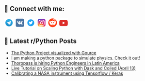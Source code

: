 ## 🔎 Connect with me:
[<img src="https://github.com/bullbesh/bullbesh/blob/main/images/Telegram.png" width="32" height="32" />](https://t.me/bullbesh)
[<img src="https://github.com/bullbesh/bullbesh/blob/main/images/VK.png" width="32" height="32" />](https://vk.com/bullbesh)
[<img src="https://github.com/bullbesh/bullbesh/blob/main/images/Twitter.png" width="32" height="32" />](https://twitter.com/bullbesh1)
[<img src="https://github.com/bullbesh/bullbesh/blob/main/images/Instagram.png" width="32" height="32" />](https://www.instagram.com/bullbesh)
[<img src="https://github.com/bullbesh/bullbesh/blob/main/images/Reddit.png" width="32" height="32" />](https://www.reddit.com/user/bullbesh)
[<img src="https://github.com/bullbesh/bullbesh/blob/main/images/YouTube.png" width="32" height="32" />](https://www.youtube.com/channel/UCtfjRs6uzgq5mfm8S06WTcg)

## 📕 Latest r/Python Posts
<!-- BLOG-POST-LIST:START -->
- [The Python Project visualized with Gource](https://www.reddit.com/r/Python/comments/12f016l/the_python_project_visualized_with_gource/)
- [I am making a python package to simulate physics. Check it out!](https://www.reddit.com/r/Python/comments/12ezk23/i_am_making_a_python_package_to_simulate_physics/)
- [Thoropass is hiring Python Engineers in Latin America](https://www.reddit.com/r/Python/comments/12ezd6n/thoropass_is_hiring_python_engineers_in_latin/)
- [Live Tutorial on Scaling Python with Dask and Coiled &lpar;April 13&rpar;](https://www.reddit.com/r/Python/comments/12exw6s/live_tutorial_on_scaling_python_with_dask_and/)
- [Calibrating a NASA instrument using Tensorflow / Keras](https://www.reddit.com/r/Python/comments/12exbw6/calibrating_a_nasa_instrument_using_tensorflow/)
<!-- BLOG-POST-LIST:END -->
